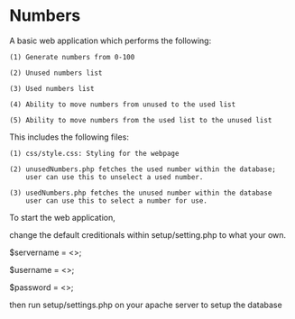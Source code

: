 # Numbers 

A basic web application which performs the following:

	(1) Generate numbers from 0-100

	(2) Unused numbers list

	(3) Used numbers list

	(4) Ability to move numbers from unused to the used list

	(5) Ability to move numbers from the used list to the unused list

This includes the following files:

	(1) css/style.css: Styling for the webpage

	(2) unusedNumbers.php fetches the used number within the database; 
	    user can use this to unselect a used number.

	(3) usedNumbers.php fetches the unused number within the database
	    user can use this to select a number for use.
		

To start the web application,

change the default creditionals within setup/setting.php to what your own.

$servername = <<your servername>>;
	
$username = <<your rootname>>;
	
$password = <<your password>>;

then run setup/settings.php on your apache server to setup the database

